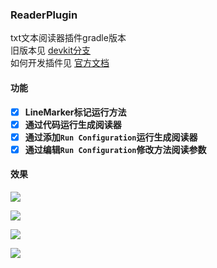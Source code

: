 ### ReaderPlugin
txt文本阅读器插件gradle版本  
旧版本见 [devkit分支](https://github.com/iamyours/ReaderPlugin/tree/devkit)  
如何开发插件见 [官方文档](https://jetbrains.org/intellij/sdk/docs/intro/welcome.html)  

#### 功能
- [x] **LineMarker标记运行方法**
- [x] **通过代码运行生成阅读器**
- [x] **通过添加`Run Configuration`运行生成阅读器**
- [x] **通过编辑`Run Configuration`修改方法阅读参数**

#### 效果
![](https://raw.githubusercontent.com/iamyours/ReaderPlugin/master/imgs/linemarker.png)

![](ttps://raw.githubusercontent.com/iamyours/ReaderPlugin/master/imgs/run-configuration.png)

![](ttps://raw.githubusercontent.com/iamyours/ReaderPlugin/master/imgs/edit-configuration.png)

![](ttps://raw.githubusercontent.com/iamyours/ReaderPlugin/master/imgs/run-console.png)


